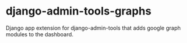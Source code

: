 django-admin-tools-graphs
=========================
Django app extension for django-admin-tools that adds google graph modules to the dashboard.

